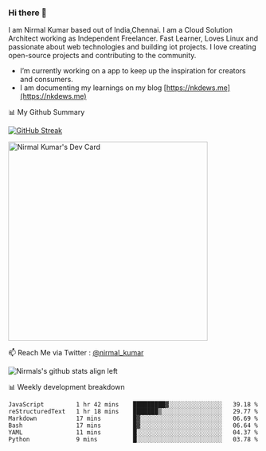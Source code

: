 ### Hi there 👋

 I am Nirmal Kumar based out of India,Chennai. I am a Cloud Solution Architect working as Independent Freelancer. Fast Learner, Loves Linux and passionate about web technologies and building iot projects. I love creating open-source projects and contributing to the community.

- I’m currently working on a app to keep up the inspiration for creators and consumers.
- I am documenting my learnings on my blog [https://nkdews.me](https://nkdews.me)


📊 My Github Summary

[![GitHub Streak](https://github-readme-streak-stats.herokuapp.com?user=nk-gears&theme=dark&hide_border=true&date_format=M%20j%5B%2C%20Y%5D)](https://git.io/streak-stats)

<a href="https://app.daily.dev/nirmal_kumar"><img src="https://api.daily.dev/devcards/a16cfcf02d384b16b41de71ce4d1d811.png?r=8ve" width="400" alt="Nirmal Kumar's Dev Card"/></a>

📫 Reach Me via  Twitter : [@nirmal_kumar](https://twitter.com/nirmal_kumar)

![Nirmals's github stats align left](https://github-readme-stats.vercel.app/api?username=nk-gears&show_icons=true)


📊 Weekly development breakdown

<!--START_SECTION:waka-->

```text
JavaScript         1 hr 42 mins    █████████▓░░░░░░░░░░░░░░░   39.18 %
reStructuredText   1 hr 18 mins    ███████▒░░░░░░░░░░░░░░░░░   29.77 %
Markdown           17 mins         █▓░░░░░░░░░░░░░░░░░░░░░░░   06.69 %
Bash               17 mins         █▓░░░░░░░░░░░░░░░░░░░░░░░   06.64 %
YAML               11 mins         █░░░░░░░░░░░░░░░░░░░░░░░░   04.37 %
Python             9 mins          █░░░░░░░░░░░░░░░░░░░░░░░░   03.78 %
```

<!--END_SECTION:waka-->


